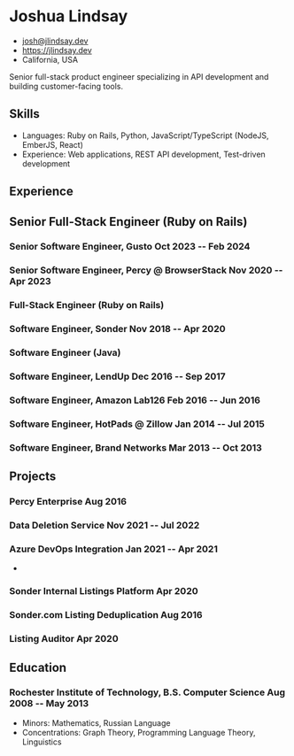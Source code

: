 <!-- The (first) h1 will be used as the <title> of the HTML page -->
# Joshua Lindsay

<!-- The unordered list immediately after the h1 will be formatted on a single
line. It is intended to be used for contact details -->
- <josh@jlindsay.dev>
- https://jlindsay.dev
- California, USA

<!-- ## Summary -->
<!-- The paragraph after the h1 and ul and before the first h2 is optional. It
is intended to be used for a short summary. -->
Senior full-stack product engineer specializing in API development and building customer-facing tools.


## Skills

 - Languages: Ruby on Rails, Python, JavaScript/TypeScript (NodeJS, EmberJS, React)
 - Experience: Web applications, REST API development, Test-driven development


## Experience

<!-- You have to wrap the "left" and "right" half of these headings in spans by
hand -->
## Senior Full-Stack Engineer (Ruby on Rails)
### <span>Senior Software Engineer, Gusto</span> <span>Oct 2023 -- Feb 2024</span>
### <span>Senior Software Engineer, Percy @ BrowserStack</span> <span>Nov 2020 -- Apr 2023</span>

### Full-Stack Engineer (Ruby on Rails)
### <span>Software Engineer, Sonder</span> <span>Nov 2018 -- Apr 2020</span>

### Software Engineer (Java)
### <span>Software Engineer, LendUp</span> <span>Dec 2016 -- Sep 2017</span>
### <span>Software Engineer, Amazon Lab126</span> <span>Feb 2016 -- Jun 2016</span>
### <span>Software Engineer, HotPads @ Zillow</span> <span>Jan 2014 -- Jul 2015</span>
### <span>Software Engineer, Brand Networks</span> <span>Mar 2013 -- Oct 2013</span>


## Projects

### <span>Percy Enterprise</span> <span>Aug 2016</span>

### <span>Data Deletion Service</span> <span>Nov 2021 -- Jul 2022</span>

### <span>Azure DevOps Integration</span> <span>Jan 2021 -- Apr 2021</span>

-

### <span>Sonder Internal Listings Platform</span> <span>Apr 2020</span>
### <span>Sonder.com Listing Deduplication</span> <span>Aug 2016</span>
### <span>Listing Auditor</span> <span>Apr 2020</span>


## Education

### <span>Rochester Institute of Technology, B.S. Computer Science</span> <span>Aug 2008 -- May 2013</span>

- Minors: Mathematics, Russian Language
- Concentrations: Graph Theory, Programming Language Theory, Linguistics
